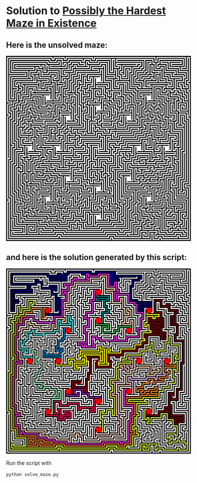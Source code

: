 # Solution to [Possibly the Hardest Maze in Existence](https://www.reddit.com/r/mazes/comments/6oa2gr/possibly_the_hardest_maze_in_existence/)

## Here is the unsolved maze:
![undolved maze](https://github.com/ZSwaff/hardest_maze_soln/blob/master/maze.png "Unsolved Maze")

## and here is the solution generated by this script:
![solved_maze](https://github.com/ZSwaff/hardest_maze_soln/blob/master/maze_solution.png "Solved Maze")

Run the script with
```bash
python solve_maze.py
```
